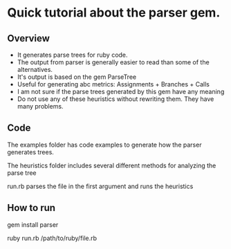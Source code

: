 # Quick tutorial about the parser gem.  

## Overview

* It generates parse trees for ruby code.  
* The output from parser is generally easier to read than some of the alternatives.
* It's output is based on the gem ParseTree
* Useful for generating abc metrics: Assignments + Branches + Calls
* I am not sure if the parse trees generated by this gem have any meaning
* Do not use any of these heuristics without rewriting them.  They have many problems.

## Code

The examples folder has code examples to generate how the parser generates trees.

The heuristics folder includes several different methods for analyzing the parse tree

run.rb parses the file in the first argument and runs the heuristics

## How to run

gem install parser

ruby run.rb /path/to/ruby/file.rb

